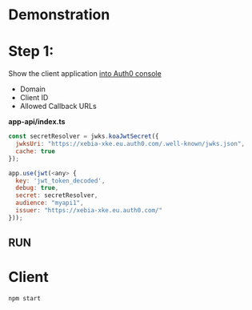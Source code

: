 # Demonstration

# Step 1:
Show the client application [into Auth0 console](https://manage.auth0.com/#/applications/sN0wrYcd3OZzvpvi8aP0uHYyZ4739yIs/settings)
* Domain
* Client ID
* Allowed Callback URLs


**app-api/index.ts**
```javascript
const secretResolver = jwks.koaJwtSecret({
  jwksUri: "https://xebia-xke.eu.auth0.com/.well-known/jwks.json",
  cache: true
});

app.use(jwt(<any> {
  key: 'jwt_token_decoded',
  debug: true,
  secret: secretResolver,
  audience: "myapi1",
  issuer: "https://xebia-xke.eu.auth0.com/"
}));

```

## RUN
# Client
```
npm start
```